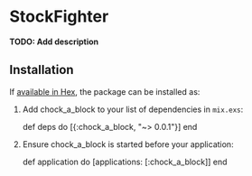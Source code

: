 # StockFighter

**TODO: Add description**

## Installation

If [available in Hex](https://hex.pm/docs/publish), the package can be installed as:

  1. Add chock_a_block to your list of dependencies in `mix.exs`:

        def deps do
          [{:chock_a_block, "~> 0.0.1"}]
        end

  2. Ensure chock_a_block is started before your application:

        def application do
          [applications: [:chock_a_block]]
        end
